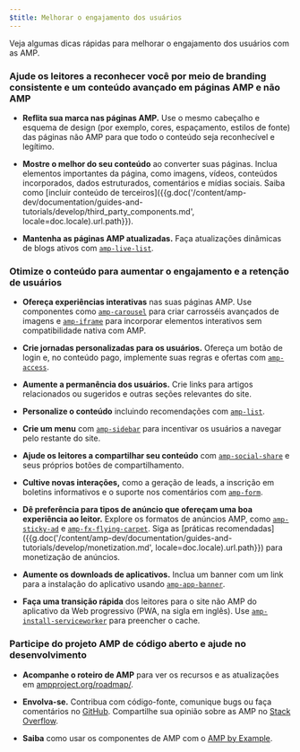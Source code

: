 ```yaml
---
$title: Melhorar o engajamento dos usuários
---
```


Veja algumas dicas rápidas para melhorar o engajamento dos usuários com as AMP.

### Ajude os leitores a reconhecer você por meio de branding consistente e um conteúdo avançado em páginas AMP e não AMP

- **Reflita sua marca nas páginas AMP.** Use o mesmo cabeçalho e esquema de design (por exemplo, cores, espaçamento, estilos de fonte) das páginas não AMP para que todo o conteúdo seja reconhecível e legítimo.

- **Mostre o melhor do seu conteúdo** ao converter suas páginas. Inclua elementos importantes da página, como imagens, vídeos, conteúdos incorporados, dados estruturados, comentários e mídias sociais. Saiba como [incluir conteúdo de terceiros]({{g.doc('/content/amp-dev/documentation/guides-and-tutorials/develop/third_party_components.md', locale=doc.locale).url.path}}).

- **Mantenha as páginas AMP atualizadas.** Faça atualizações dinâmicas de blogs ativos com [`amp-live-list`](/pt_br/docs/reference/components/amp-live-list.html).

### Otimize o conteúdo para aumentar o engajamento e a retenção de usuários

- **Ofereça experiências interativas** nas suas páginas AMP. Use componentes como [`amp-carousel`](/pt_br/docs/reference/components/amp-carousel.html) para criar carrosséis avançados de imagens e [`amp-iframe`](/pt_br/docs/reference/components/amp-iframe.html) para incorporar elementos interativos sem compatibilidade nativa com AMP.

- **Crie jornadas personalizadas para os usuários.** Ofereça um botão de login e, no conteúdo pago, implemente suas regras e ofertas com [`amp-access`](/pt_br/docs/reference/components/amp-access.html).

- **Aumente a permanência dos usuários.** Crie links para artigos relacionados ou sugeridos e outras seções relevantes do site.

- **Personalize o conteúdo** incluindo recomendações com [`amp-list`](/pt_br/docs/reference/components/amp-list.html).

- **Crie um menu** com [`amp-sidebar`](/pt_br/docs/reference/components/amp-sidebar.html) para incentivar os usuários a navegar pelo restante do site.

- **Ajude os leitores a compartilhar seu conteúdo** com [`amp-social-share`](/pt_br/docs/reference/components/amp-social-share.html) e seus próprios botões de compartilhamento.

- **Cultive novas interações,** como a geração de leads, a inscrição em boletins informativos e o suporte nos comentários com [`amp-form`](/pt_br/docs/reference/components/amp-form.html).

- **Dê preferência para tipos de anúncio que ofereçam uma boa experiência ao leitor.** Explore os formatos de anúncios AMP, como [`amp-sticky-ad`](/pt_br/docs/reference/components/amp-sticky-ad.html) e [`amp-fx-flying-carpet`](/pt_br/docs/reference/components/amp-fx-flying-carpet.html). Siga as [práticas recomendadas]({{g.doc('/content/amp-dev/documentation/guides-and-tutorials/develop/monetization.md', locale=doc.locale).url.path}}) para monetização de anúncios.

- **Aumente os downloads de aplicativos.**
Inclua um banner com um link para a instalação do aplicativo usando [`amp-app-banner`](/pt_br/docs/reference/components/amp-app-banner.html).

- **Faça uma transição rápida** dos leitores para o site não AMP do aplicativo da Web progressivo (PWA, na sigla em inglês). Use [`amp-install-serviceworker`](/pt_br/docs/reference/components/amp-install-serviceworker.html) para preencher o cache.

### Participe do projeto AMP de código aberto e ajude no desenvolvimento

- **Acompanhe o roteiro de AMP** para ver os recursos e as atualizações em [ampproject.org/roadmap/](/roadmap/).

- **Envolva-se.** Contribua com código-fonte, comunique bugs ou faça comentários no [GitHub](https://github.com/ampproject/amphtml/blob/master/CONTRIBUTING.md). Compartilhe sua opinião sobre as AMP no [Stack Overflow](https://stackoverflow.com/questions/tagged/amp-html).

- **Saiba** como usar os componentes de AMP com o [AMP by Example](https://ampbyexample.com/).

